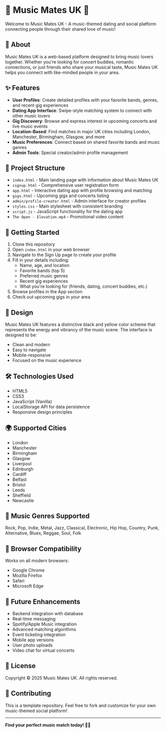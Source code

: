 # 🎵 Music Mates UK 🎵

Welcome to Music Mates UK - A music-themed dating and social platform connecting people through their shared love of music!

## 🎸 About

Music Mates UK is a web-based platform designed to bring music lovers together. Whether you're looking for concert buddies, romantic connections, or just friends who share your musical taste, Music Mates UK helps you connect with like-minded people in your area.

## ✨ Features

- **User Profiles**: Create detailed profiles with your favorite bands, genres, and recent gig experiences
- **Dating App Interface**: Swipe-style matching system to connect with other music lovers
- **Gig Discovery**: Browse and express interest in upcoming concerts and live music events
- **Location-Based**: Find matches in major UK cities including London, Manchester, Birmingham, Glasgow, and more
- **Music Preferences**: Connect based on shared favorite bands and music genres
- **Admin Tools**: Special creator/admin profile management

## 📁 Project Structure

- `index.html` - Main landing page with information about Music Mates UK
- `signup.html` - Comprehensive user registration form
- `app.html` - Interactive dating app with profile browsing and matching
- `gigs.html` - Upcoming gigs and concerts listing
- `admin/profile-creator.html` - Admin interface for creator profiles
- `styles.css` - Main stylesheet with consistent branding
- `script.js` - JavaScript functionality for the dating app
- `The Open - Elevation.mp4` - Promotional video content

## 🚀 Getting Started

1. Clone this repository
2. Open `index.html` in your web browser
3. Navigate to the Sign Up page to create your profile
4. Fill in your details including:
   - Name, age, and location
   - Favorite bands (top 5)
   - Preferred music genres
   - Recent gig experiences
   - What you're looking for (friends, dating, concert buddies, etc.)
5. Browse profiles in the App section
6. Check out upcoming gigs in your area

## 🎨 Design

Music Mates UK features a distinctive black and yellow color scheme that represents the energy and vibrancy of the music scene. The interface is designed to be:
- Clean and modern
- Easy to navigate
- Mobile-responsive
- Focused on the music experience

## 🛠️ Technologies Used

- HTML5
- CSS3
- JavaScript (Vanilla)
- LocalStorage API for data persistence
- Responsive design principles

## 🌍 Supported Cities

- London
- Manchester
- Birmingham
- Glasgow
- Liverpool
- Edinburgh
- Cardiff
- Belfast
- Bristol
- Leeds
- Sheffield
- Newcastle

## 🎵 Music Genres Supported

Rock, Pop, Indie, Metal, Jazz, Classical, Electronic, Hip Hop, Country, Punk, Alternative, Blues, Reggae, Soul, Folk

## 📱 Browser Compatibility

Works on all modern browsers:
- Google Chrome
- Mozilla Firefox
- Safari
- Microsoft Edge

## 🔮 Future Enhancements

- Backend integration with database
- Real-time messaging
- Spotify/Apple Music integration
- Advanced matching algorithms
- Event ticketing integration
- Mobile app versions
- User photo uploads
- Video chat for virtual concerts

## 📄 License

Copyright © 2025 Music Mates UK. All rights reserved.

## 👥 Contributing

This is a template repository. Feel free to fork and customize for your own music-themed social platform!

---

**Find your perfect music match today! 🎸💕**
